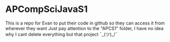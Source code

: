 # APCompSciJavaS1

This is a repo for Evan to put their code in github so they can access it from wherever they want
Just pay attention to the "APCS1" folder, I have no idea why I cant delete everything but that project ¯\_(ツ)_/¯
